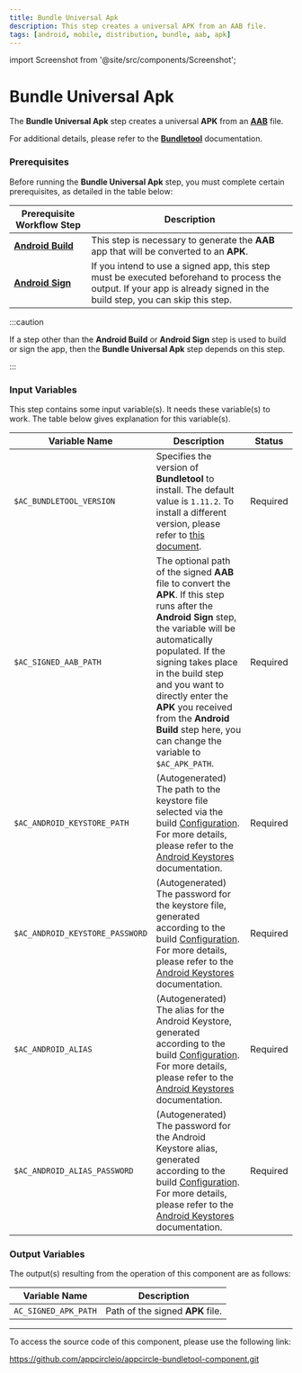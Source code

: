 ```yaml
---
title: Bundle Universal Apk
description: This step creates a universal APK from an AAB file.
tags: [android, mobile, distribution, bundle, aab, apk]
---
```


import Screenshot from '@site/src/components/Screenshot';

# Bundle Universal Apk

The **Bundle Universal Apk** step creates a universal **APK** from an [**AAB**](https://developer.android.com/guide/app-bundle) file.

For additional details, please refer to the [**Bundletool**](https://developer.android.com/tools/bundletool) documentation.

### Prerequisites

Before running the **Bundle Universal Apk** step, you must complete certain prerequisites, as detailed in the table below:

| Prerequisite Workflow Step                                                                         | Description                                                                                                                                                              |
| -------------------------------------------------------------------------------------------------- | ------------------------------------------------------------------------------------------------------------------------------------------------------------------------ |
| [**Android Build**](/workflows/android-specific-workflow-steps/android-build) | This step is necessary to generate the **AAB** app that will be converted to an **APK**.                                                                                 |
| [**Android Sign**](/workflows/android-specific-workflow-steps/android-sign)   | If you intend to use a signed app, this step must be executed beforehand to process the output. If your app is already signed in the build step, you can skip this step. |

:::caution

If a step other than the **Android Build** or **Android Sign** step is used to build or sign the app, then the **Bundle Universal Apk** step depends on this step.

:::

<Screenshot url='https://cdn.appcircle.io/docs/assets/android-workflow-components-bundle-universal-apk_1.png'/>

### Input Variables

This step contains some input variable(s). It needs these variable(s) to work. The table below gives explanation for this variable(s).

<Screenshot url='https://cdn.appcircle.io/docs/assets/android-workflow-components-bundle-universal-apk_2.png'/>

| Variable Name                   | Description                                                                                                                                                                                                                                                                                                                                                     | Status   |
| ------------------------------- | --------------------------------------------------------------------------------------------------------------------------------------------------------------------------------------------------------------------------------------------------------------------------------------------------------------------------------------------------------------- | -------- |
| `$AC_BUNDLETOOL_VERSION`        | Specifies the version of **Bundletool** to install. The default value is `1.11.2`. To install a different version, please refer to [this document](https://github.com/google/bundletool/releases).                                                                                                                                                              | Required |
| `$AC_SIGNED_AAB_PATH`           | The optional path of the signed **AAB** file to convert the **APK**. If this step runs after the **Android Sign** step, the variable will be automatically populated. If the signing takes place in the build step and you want to directly enter the **APK** you received from the **Android Build** step here, you can change the variable to `$AC_APK_PATH`. | Required |
| `$AC_ANDROID_KEYSTORE_PATH`     | (Autogenerated) The path to the keystore file selected via the build [Configuration](/build/build-process-management#profile-configuration). For more details, please refer to the [Android Keystores](/signing-identities/android-keystores) documentation.                                           | Required |
| `$AC_ANDROID_KEYSTORE_PASSWORD` | (Autogenerated) The password for the keystore file, generated according to the build [Configuration](/build/build-process-management#profile-configuration). For more details, please refer to the [Android Keystores](/signing-identities/android-keystores) documentation.                           | Required |
| `$AC_ANDROID_ALIAS`             | (Autogenerated) The alias for the Android Keystore, generated according to the build [Configuration](//build/build-process-management#profile-configuration). For more details, please refer to the [Android Keystores](/signing-identities/android-keystores) documentation.                           | Required |
| `$AC_ANDROID_ALIAS_PASSWORD`    | (Autogenerated) The password for the Android Keystore alias, generated according to the build [Configuration](/build/build-process-management#profile-configuration). For more details, please refer to the [Android Keystores](/signing-identities/android-keystores) documentation.                  | Required |

### Output Variables

The output(s) resulting from the operation of this component are as follows:

| Variable Name         | Description                      |
| --------------------- | -------------------------------- |
| `AC_SIGNED_APK_PATH` | Path of the signed **APK** file. |

---

To access the source code of this component, please use the following link:

https://github.com/appcircleio/appcircle-bundletool-component.git
